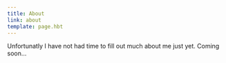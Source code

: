 ```yaml
---
title: About
link: about
template: page.hbt
---
```


Unfortunatly I have not had time to fill out much about me just yet. Coming soon...
